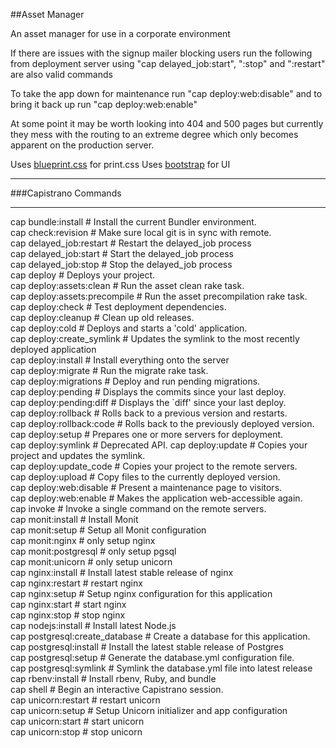 ##Asset Manager

An asset manager for use in a corporate environment

If there are issues with the signup mailer blocking users run the following from deployment server using "cap delayed_job:start", ":stop" and ":restart" are also valid commands

To take the app down for maintenance run "cap deploy:web:disable" and to bring it back up run "cap deploy:web:enable"

At some point it may be worth looking into 404 and 500 pages but currently they mess with the routing to an extreme degree which only becomes apparent on the production server.

Uses [blueprint.css](http://www.blueprintcss.org/) for print.css
Uses [bootstrap](http://twitter.github.io/bootstrap/) for UI

---
###Capistrano Commands
___
cap bundle:install             # Install the current Bundler environment.  
cap check:revision             # Make sure local git is in sync with remote.  
cap delayed_job:restart        # Restart the delayed_job process  
cap delayed_job:start          # Start the delayed_job process  
cap delayed_job:stop           # Stop the delayed_job process  
cap deploy                     # Deploys your project.  
cap deploy:assets:clean        # Run the asset clean rake task.  
cap deploy:assets:precompile   # Run the asset precompilation rake task.  
cap deploy:check               # Test deployment dependencies.  
cap deploy:cleanup             # Clean up old releases.  
cap deploy:cold                # Deploys and starts a 'cold' application.  
cap deploy:create_symlink      # Updates the symlink to the most recently deployed application  
cap deploy:install             # Install everything onto the server  
cap deploy:migrate             # Run the migrate rake task.  
cap deploy:migrations          # Deploy and run pending migrations.  
cap deploy:pending             # Displays the commits since your last deploy.  
cap deploy:pending:diff        # Displays the `diff' since your last deploy.  
cap deploy:rollback            # Rolls back to a previous version and restarts.  
cap deploy:rollback:code       # Rolls back to the previously deployed version.  
cap deploy:setup               # Prepares one or more servers for deployment.  
cap deploy:symlink             # Deprecated API.
cap deploy:update              # Copies your project and updates the symlink.  
cap deploy:update_code         # Copies your project to the remote servers.  
cap deploy:upload              # Copy files to the currently deployed version.  
cap deploy:web:disable         # Present a maintenance page to visitors.  
cap deploy:web:enable          # Makes the application web-accessible again.  
cap invoke                     # Invoke a single command on the remote servers.  
cap monit:install              # Install Monit  
cap monit:setup                # Setup all Monit configuration  
cap monit:nginx                # only setup nginx  
cap monit:postgresql           # only setup pgsql  
cap monit:unicorn              # only setup unicorn  
cap nginx:install              # Install latest stable release of nginx  
cap nginx:restart              # restart nginx  
cap nginx:setup                # Setup nginx configuration for this application  
cap nginx:start                # start nginx  
cap nginx:stop                 # stop nginx  
cap nodejs:install             # Install latest Node.js  
cap postgresql:create_database # Create a database for this application.  
cap postgresql:install         # Install the latest stable release of Postgres  
cap postgresql:setup           # Generate the database.yml configuration file.  
cap postgresql:symlink         # Symlink the database.yml file into latest release  
cap rbenv:install              # Install rbenv, Ruby, and bundle  
cap shell                      # Begin an interactive Capistrano session.  
cap unicorn:restart            # restart unicorn  
cap unicorn:setup              # Setup Unicorn initializer and app configuration  
cap unicorn:start              # start unicorn  
cap unicorn:stop               # stop unicorn
